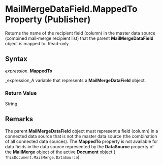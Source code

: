 
# MailMergeDataField.MappedTo Property (Publisher)

Returns the name of the recipient field (column) in the master data source (combined mail-merge recipient list) that the parent  **MailMergeDataField** object is mapped to. Read-only.


## Syntax

 _expression_. **MappedTo**

 _expression_A variable that represents a  **MailMergeDataField** object.


### Return Value

String


## Remarks

The parent  **MailMergeDataField** object must represent a field (column) in a connected data source that is not the master data source (the combination of all connected data sources). The **MappedTo** property is not available for data fields in the data source represented by the **DataSource** property of the **MailMerge** object of the active **Document** object ( `ThisDocument.MailMerge.DataSource`).

